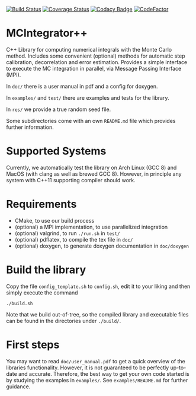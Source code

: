 [![Build Status](https://travis-ci.com/DCM-UPB/MCIntegratorPlusPlus.svg?branch=master)](https://travis-ci.com/DCM-UPB/MCIntegratorPlusPlus)
[![Coverage Status](https://coveralls.io/repos/github/DCM-UPB/MCIntegratorPlusPlus/badge.svg?branch=master)](https://coveralls.io/github/DCM-UPB/MCIntegratorPlusPlus?branch=master)
[![Codacy Badge](https://api.codacy.com/project/badge/Grade/4fb9f98862c7474b86c8ef88b501b454)](https://www.codacy.com/app/NNVMC/MCIntegratorPlusPlus?utm_source=github.com&amp;utm_medium=referral&amp;utm_content=DCM-UPB/MCIntegratorPlusPlus&amp;utm_campaign=Badge_Grade)
[![CodeFactor](https://www.codefactor.io/repository/github/dcm-upb/mcintegratorplusplus/badge)](https://www.codefactor.io/repository/github/dcm-upb/mcintegratorplusplus)

# MCIntegrator++

C++ Library for computing numerical integrals with the Monte Carlo method. Includes some convenient
(optional) methods for automatic step calibration, decorrelation and error estimation. Provides a simple
interface to execute the MC integration in parallel, via Message Passing Interface (MPI).

In `doc/` there is a user manual in pdf and a config for doxygen.

In `examples/` and `test/` there are examples and tests for the library.

In `res/` we provide a true random seed file.


Some subdirectories come with an own `README.md` file which provides further information.


# Supported Systems

Currently, we automatically test the library on Arch Linux (GCC 8) and MacOS (with clang as well as brewed GCC 8).
However, in principle any system with C++11 supporting compiler should work.


# Requirements

- CMake, to use our build process
- (optional) a MPI implementation, to use parallelized integration
- (optional) valgrind, to run `./run.sh` in `test/`
- (optional) pdflatex, to compile the tex file in `doc/`
- (optional) doxygen, to generate doxygen documentation in `doc/doxygen`


# Build the library

Copy the file `config_template.sh` to `config.sh`, edit it to your liking and then simply execute the command

   `./build.sh`

Note that we build out-of-tree, so the compiled library and executable files can be found in the directories under `./build/`.


# First steps

You may want to read `doc/user_manual.pdf` to get a quick overview of the libraries functionality. However, it is not guaranteed to be perfectly up-to-date and accurate. Therefore, the best way to get your own code started is by studying the examples in `examples/`. See `examples/README.md` for further guidance.
